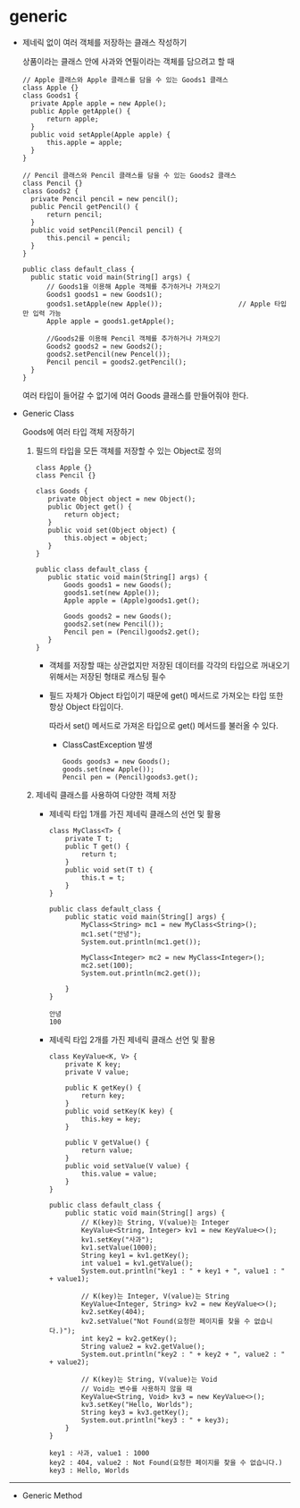 # generic

- 제네릭 없이 여러 객체를 저장하는 클래스 작성하기

  상품이라는 클래스 안에 사과와 연필이라는 객체를 담으려고 할 때

  ```
  // Apple 클래스와 Apple 클래스를 담을 수 있는 Goods1 클래스
  class Apple {}
  class Goods1 {
  	private Apple apple = new Apple();
  	public Apple getApple() {
  		return apple;
  	}
  	public void setApple(Apple apple) {
  		this.apple = apple;
  	}
  }
  
  // Pencil 클래스와 Pencil 클래스를 담을 수 있는 Goods2 클래스
  class Pencil {}
  class Goods2 {
  	private Pencil pencil = new pencil();
  	public Pencil getPencil() {
  		return pencil;
  	}
  	public void setPencil(Pencil pencil) {
  		this.pencil = pencil;
  	}
  }
  
  public class default_class {
  	public static void main(String[] args) {
  		// Goods1을 이용해 Apple 객체를 추가하거나 가져오기
  		Goods1 goods1 = new Goods1();
  		goods1.setApple(new Apple());					// Apple 타입만 입력 가능
  		Apple apple = goods1.getApple();
  		
  		//Goods2를 이용해 Pencil 객체를 추가하거나 가져오기
  		Goods2 goods2 = new Goods2();
  		goods2.setPencil(new Pencel());
  		Pencil pencil = goods2.getPencil();
  	}
  }
  ```

  여러 타입이 들어갈 수 없기에 여러 Goods 클래스를 만들어줘야 한다.

- Generic Class

  Goods에 여러 타입 객체 저장하기

  1. 필드의 타입을 모든 객체를 저장할 수 있는 Object로 정의

     ```
     class Apple {}
     class Pencil {}
     
     class Goods {
     	private Object object = new Object();
     	public Object get() {
     		return object;
     	}
     	public void set(Object object) {
     		this.object = object;
     	}
     }
     
     public class default_class {
     	public static void main(String[] args) {
     		Goods goods1 = new Goods();
     		goods1.set(new Apple());
     		Apple apple = (Apple)goods1.get();
     		
     		Goods goods2 = new Goods();
     		goods2.set(new Pencil());
     		Pencil pen = (Pencil)goods2.get();
     	}
     }
     ```

     - 객체를 저장할 때는 상관없지만 저장된 데이터를 각각의 타입으로 꺼내오기 위해서는 저장된 형태로 캐스팅 필수

     - 필드 자체가 Object 타입이기 때문에 get() 메서드로 가져오는 타입 또한 항상 Object 타입이다.

       따라서 set() 메서드로 가져온 타입으로 get() 메서드를 불러올 수 있다.

       - ClassCastException 발생

         ```
         Goods goods3 = new Goods();
         goods.set(new Apple());
         Pencil pen = (Pencil)goods3.get();
         ```

  2. 제네릭 클래스를 사용하여 다양한 객체 저장

     - 제네릭 타입 1개를 가진 제네릭 클래스의 선언 및 활용

       ```
       class MyClass<T> {
           private T t;
           public T get() {
               return t;
           }
           public void set(T t) {
               this.t = t;
           }
       }
       
       public class default_class {
           public static void main(String[] args) {
               MyClass<String> mc1 = new MyClass<String>();
               mc1.set("안녕");
               System.out.println(mc1.get());
       
               MyClass<Integer> mc2 = new MyClass<Integer>();
               mc2.set(100);
               System.out.println(mc2.get());
       
           }
       }
       ```

       ```
       안녕
       100
       ```

     - 제네릭 타입 2개를 가진 제네릭 클래스 선언 및 활용

       ```
       class KeyValue<K, V> {
           private K key;
           private V value;
       
           public K getKey() {
               return key;
           }
           public void setKey(K key) {
               this.key = key;
           }
       
           public V getValue() {
               return value;
           }
           public void setValue(V value) {
               this.value = value;
           }
       }
       
       public class default_class {
           public static void main(String[] args) {
               // K(key)는 String, V(value)는 Integer
               KeyValue<String, Integer> kv1 = new KeyValue<>();
               kv1.setKey("사과");
               kv1.setValue(1000);
               String key1 = kv1.getKey();
               int value1 = kv1.getValue();
               System.out.println("key1 : " + key1 + ", value1 : " + value1);
       
               // K(key)는 Integer, V(value)는 String
               KeyValue<Integer, String> kv2 = new KeyValue<>();
               kv2.setKey(404);
               kv2.setValue("Not Found(요청한 페이지를 찾을 수 없습니다.)");
               int key2 = kv2.getKey();
               String value2 = kv2.getValue();
               System.out.println("key2 : " + key2 + ", value2 : " + value2);
       
               // K(key)는 String, V(value)는 Void
               // Void는 변수를 사용하지 않을 때
               KeyValue<String, Void> kv3 = new KeyValue<>();
               kv3.setKey("Hello, Worlds");
               String key3 = kv3.getKey();
               System.out.println("key3 : " + key3);
           }
       }
       ```

       ```
       key1 : 사과, value1 : 1000
       key2 : 404, value2 : Not Found(요청한 페이지를 찾을 수 없습니다.)
       key3 : Hello, Worlds
       ```

-----

- Generic Method



